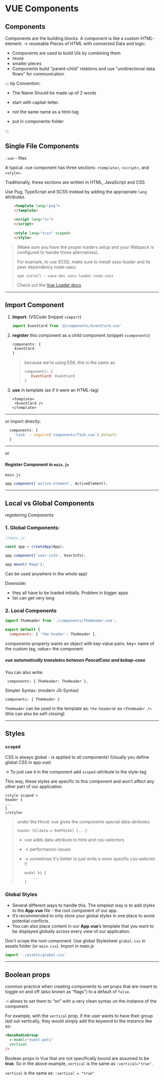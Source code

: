 # VUE Components

## Components 

Components are the building blocks. A component is like a custom HTML-element. -> reuseable Pieces of HTML with connected Data and logic:

- Components are used to build UIs by combining them
- reuse
- smaller pieces 
- Components build "parent-child" relations and use "unidirectional data flows" for communication

::: tip
Convention: 

- The Name Should be made up of 2 words

- start with capital-letter. 
- not the same name as a html-tag
- put in components-folder

:::

## Single File Components

`.vue` - files

A typical .vue component has three sections: `<template>`, `<script>`, and `<style>`.

Traditionally, these sections are written in HTML, JavaScript and CSS.

Use Pug, TypeScript and SCSS instead by adding the appropriate `lang` attributes.

```html
    <template lang="pug">
    </template>
    
    <script lang="ts">
    </script>
    
    <style lang="scss" scoped>
    </style>
```

> (Make sure you have the proper loaders setup and your Webpack is configured to handle these alternatives). 
>
> For example,  to use SCSS,  make sure to install sass-loader and its peer dependency node-sass:
>
> ```
> npm install --save-dev sass-loader node-sass
> ```
>
> Check out the [Vue Loader docs](https://vue-loader.vuejs.org/guide/pre-processors.html).
>

------

## Import Component

1. **Import**: (VSCode Snippet `vimport`) 

   ```js
   import EventCard from '@/components/EventCard.vue'
   ```

2. **register** this component as a child component (snippet `vcomponents`) 

   ```js
   components: {
   	EventCard
   }
   ```

   > because we’re using ES6, this is the same as:
   >
   > ```js
   > components: {
   > 	EventCard: EventCard
   > }
   > ```

3. **use** in template (as if it were an HTML-tag)

   ```vue
   <template>
   	<EventCard />
   </template>
   ```

------

or import directly:

```js
  components: {
    'task' : require('components/Task.vue').default
  }
```

------

or

#### Register Component in `main.js`

`main.js`

```js
app.component('active-element', ActiveElement);
```

------

## Local vs Global Components

registering Components

### 1. Global Components:

```js
//main.js

const app = createApp(App);

app.component('user-info', UserInfo);

app.mount('#app');
```

Can be used anywhere in the whole app!

Downside: 

- they all have to be loaded initially. Problem in bigger apps
- list can get very long

### 2. Local Components

```js
import TheHeader from './components/TheHeader.vue';

export default {
  components: { 'the-header': TheHeader },
```

components-property wants an object with key-value pairs. key= name of the custom tag, value= the component

##### vue automatically translates between PascalCase and kebap-case

You can also write:

```
 components: { TheHeader: TheHeader },
```

Simpler Syntax: (modern JS-Syntax)

```
components: { TheHeader }
```

`TheHeader` can be used in the template as: `the-header`or as `<TheHeader />` (this can also be self-closing)

------

## Styles

### `scoped` 

CSS is always global  - is applied to all components! (Usually you define global CSS in app.vue)

-> To just use it in the component add `scoped`-attribute to the style-tag

This way, these styles are specific to this component and won’t affect any other part of our application.

```vue
<style scoped >
header {
...
}
</style>
```

> under the Hood: vue gives the components special data-atributes
>
> ```
> header h1[data-v-9a9f6144] {...}	
> ```
>
> - vue adds data-attribute to html and css-selectors
>
> - -> performance-issues
>
> - -> sometimes it's better to just write a more specific css-selector !!
>
>   ```css
>   modal h1 {
>   	...
>   }
>   ```
>

### Global Styles

- Several different ways to handle this. The simplest way is to add styles to the **App.vue** file - the root component of our app.  
- It’s recommended to only store your global styles in one place to avoid potential conflicts.
- You can also place content in our **App.vue**’s template that you want to be displayed globally across every view of our application.


Don't scope the root-component. Use global Stylesheet `global.css` in assets folder (or `main.css`). Import in main.js

```js
import './assets/global.css'
```

------

## Boolean props

common practice when creating components to set props that are meant to toggle on and off (also known as “flags”) to a default of `false`. 

-› allows to set them to “on” with a very clean syntax on the instance of the component. 

For example, with the `vertical` prop, if the user wants to have their group laid out vertically, they would simply add the keyword to the instance like so:

```html
<BaseRadioGroup
  v-model="event.pets"
  vertical
/>
```

Boolean props in Vue that are not specifically bound are assumed to be **true**. So in the above example, `vertical` is the same as `:vertical="true"`.

`vertical` is the same as: `:vertical = "true"`
